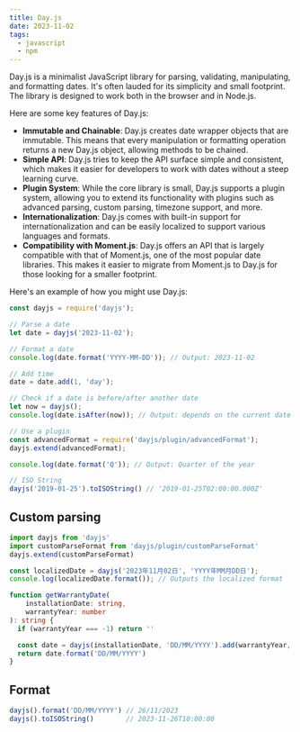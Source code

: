 ```yaml
---
title: Day.js
date: 2023-11-02
tags:
  - javascript
  - npm
---
```


Day.js is a minimalist JavaScript library for parsing, validating, manipulating, and formatting dates. It's often lauded for its simplicity and small footprint. The library is designed to work both in the browser and in Node.js.


Here are some key features of Day.js:

- **Immutable and Chainable**: Day.js creates date wrapper objects that are immutable. This means that every manipulation or formatting operation returns a new Day.js object, allowing methods to be chained.
- **Simple API**: Day.js tries to keep the API surface simple and consistent, which makes it easier for developers to work with dates without a steep learning curve.
- **Plugin System**: While the core library is small, Day.js supports a plugin system, allowing you to extend its functionality with plugins such as advanced parsing, custom parsing, timezone support, and more.
- **Internationalization**: Day.js comes with built-in support for internationalization and can be easily localized to support various languages and formats.
- **Compatibility with Moment.js**: Day.js offers an API that is largely compatible with that of Moment.js, one of the most popular date libraries. This makes it easier to migrate from Moment.js to Day.js for those looking for a smaller footprint.

Here's an example of how you might use Day.js:


```javascript
const dayjs = require('dayjs');

// Parse a date
let date = dayjs('2023-11-02');

// Format a date
console.log(date.format('YYYY-MM-DD')); // Output: 2023-11-02

// Add time
date = date.add(1, 'day');

// Check if a date is before/after another date
let now = dayjs();
console.log(date.isAfter(now)); // Output: depends on the current date and time

// Use a plugin
const advancedFormat = require('dayjs/plugin/advancedFormat');
dayjs.extend(advancedFormat);

console.log(date.format('Q')); // Output: Quarter of the year

// ISO String
dayjs('2019-01-25').toISOString() // '2019-01-25T02:00:00.000Z'
```


## Custom parsing


```typescript
import dayjs from 'dayjs'
import customParseFormat from 'dayjs/plugin/customParseFormat'
dayjs.extend(customParseFormat)

const localizedDate = dayjs('2023年11月02日', 'YYYY年MM月DD日');
console.log(localizedDate.format()); // Outputs the localized format

function getWarrantyDate(
	installationDate: string, 
	warrantyYear: number
): string {
  if (warrantyYear === -1) return ''

  const date = dayjs(installationDate, 'DD/MM/YYYY').add(warrantyYear, 'year')
  return date.format('DD/MM/YYYY')
}
```


## Format


```typescript
dayjs().format('DD/MM/YYYY') // 26/11/2023
dayjs().toISOString()        // 2023-11-26T10:00:00
```



